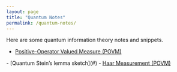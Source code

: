 ```yaml
---
layout: page
title: "Quantum Notes"
permalink: /quantum-notes/
---
```


Here are some quantum information theory notes and snippets. 

- <a href="{{ '/Quantum_Information_notes.pdf' | relative_url }}" target="_blank" rel="noopener">
  Positive-Operator Valued Measure (POVM)
</a>
- [Quantum Stein’s lemma sketch](#)
- <a href="{{ '/Quantum_Information_notes Haar_Measurement.pdf' | relative_url }}" target="_blank" rel="noopener">
  Haar Measurement (POVM)
</a>
